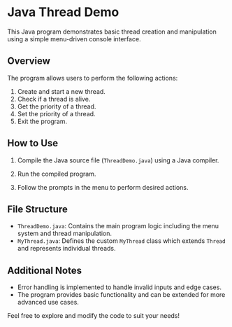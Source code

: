 # Java Thread Demo

This Java program demonstrates basic thread creation and manipulation using a simple menu-driven console interface.

## Overview

The program allows users to perform the following actions:

1. Create and start a new thread.
2. Check if a thread is alive.
3. Get the priority of a thread.
4. Set the priority of a thread.
5. Exit the program.

## How to Use

1. Compile the Java source file (`ThreadDemo.java`) using a Java compiler.

2. Run the compiled program.

3. Follow the prompts in the menu to perform desired actions.

## File Structure

- `ThreadDemo.java`: Contains the main program logic including the menu system and thread manipulation.
- `MyThread.java`: Defines the custom `MyThread` class which extends `Thread` and represents individual threads.

## Additional Notes

- Error handling is implemented to handle invalid inputs and edge cases.
- The program provides basic functionality and can be extended for more advanced use cases.

Feel free to explore and modify the code to suit your needs!
